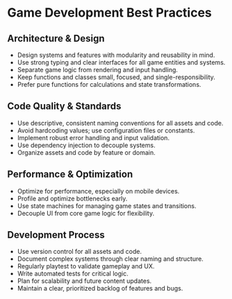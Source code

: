 # Game Development Best Practices

## Architecture & Design
- Design systems and features with modularity and reusability in mind.
- Use strong typing and clear interfaces for all game entities and systems.
- Separate game logic from rendering and input handling.
- Keep functions and classes small, focused, and single-responsibility.
- Prefer pure functions for calculations and state transformations.

## Code Quality & Standards
- Use descriptive, consistent naming conventions for all assets and code.
- Avoid hardcoding values; use configuration files or constants.
- Implement robust error handling and input validation.
- Use dependency injection to decouple systems.
- Organize assets and code by feature or domain.

## Performance & Optimization
- Optimize for performance, especially on mobile devices.
- Profile and optimize bottlenecks early.
- Use state machines for managing game states and transitions.
- Decouple UI from core game logic for flexibility.

## Development Process
- Use version control for all assets and code.
- Document complex systems through clear naming and structure.
- Regularly playtest to validate gameplay and UX.
- Write automated tests for critical logic.
- Plan for scalability and future content updates.
- Maintain a clear, prioritized backlog of features and bugs. 